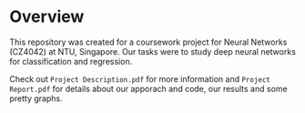 # Overview
This repository was created for a coursework project for Neural Networks (CZ4042) at NTU, Singapore. Our tasks were to study deep neural networks for classification and regression.

Check out `Project Description.pdf` for more information and `Project Report.pdf` for details about our apporach and code, our results and some pretty graphs.
